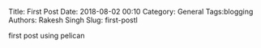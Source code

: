 Title: First Post
Date: 2018-08-02 00:10
Category: General
Tags:blogging
Authors: Rakesh Singh
Slug: first-postl

first post using pelican
